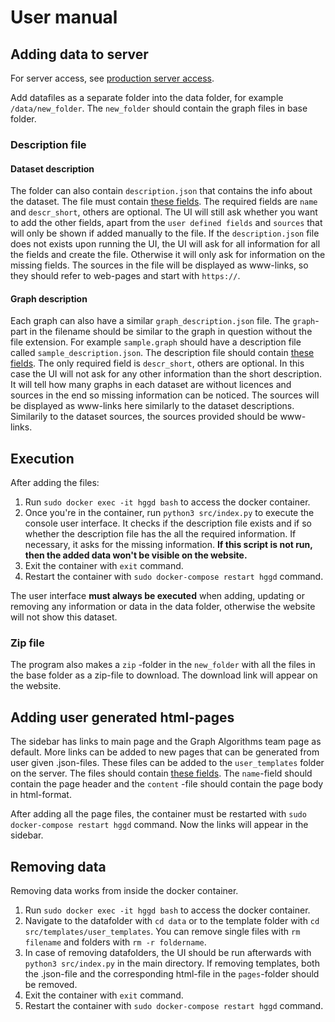 # User manual

## Adding data to server

For server access, see [production server access](https://github.com/Helsinki-Genomic-Graph-Database/HGGD/blob/main/documentation/production_server.md#accessing-the-server).

Add datafiles as a separate folder into the data folder, for example `/data/new_folder`. The `new_folder` should contain the graph files in base folder.

### Description file

#### Dataset description

The folder can also contain `description.json` that contains the info about the dataset. The file must contain [these fields](https://github.com/Helsinki-Genomic-Graph-Database/HGGD/blob/main/documentation/description.json). The required fields are `name` and `descr_short`, others are optional. The UI will still ask whether you want to add the other fields, apart from the `user defined fields` and `sources` that will only be shown if added manually to the file. If the `description.json` file does not exists upon running the UI, the UI will ask for all information for all the fields and create the file. Otherwise it will only ask for information on the missing fields. The sources in the file will be displayed as www-links, so they should refer to web-pages and start with `https://`.

#### Graph description

Each graph can also have a similar `graph_description.json` file. The `graph`-part in the filename should be similar to the graph in question without the file extension. For example `sample.graph` should have a description file called `sample_description.json`. The description file should contain [these fields](https://github.com/Helsinki-Genomic-Graph-Database/HGGD/blob/main/documentation/graph_description.json). The only required field is `descr_short`, others are optional. In this case the UI will not ask for any other information than the short description. It will tell how many graphs in each dataset are without licences and sources in the end so missing information can be noticed. The sources will be displayed as www-links here similarly to the dataset descriptions. Similarily to the dataset sources, the sources provided should be www-links.

## Execution

After adding the files:

1. Run `sudo docker exec -it hggd bash` to access the docker container.
2. Once you're in the container, run `python3 src/index.py` to execute the console user interface. It checks if the description file exists and if so whether the description file has the all the required information. If necessary, it asks for the missing information. **If this script is not run, then the added data won't be visible on the website.**
3. Exit the container with `exit` command.
4. Restart the container with `sudo docker-compose restart hggd` command.

The user interface **must always be executed** when adding, updating or removing any information or data in the data folder, otherwise the website will not show this dataset.

### Zip file

The program also makes a `zip` -folder in the `new_folder` with all the files in the base folder as a zip-file to download. The download link will appear on the website.

## Adding user generated html-pages

The sidebar has links to main page and the Graph Algorithms team page as default. More links can be added to new pages that can be generated from user given .json-files. These files can be added to the `user_templates` folder on the server. The files should contain [these fields](https://github.com/Helsinki-Genomic-Graph-Database/HGGD/blob/main/documentation/html_example.json). The `name`-field should contain the page header and the `content` -file should contain the page body in html-format.

After adding all the page files, the container must be restarted with `sudo docker-compose restart hggd` command. Now the links will appear in the sidebar.

## Removing data

Removing data works from inside the docker container.

1. Run `sudo docker exec -it hggd bash` to access the docker container.
2. Navigate to the datafolder with `cd data` or to the template folder with `cd src/templates/user_templates`. You can remove single files with `rm filename` and folders with `rm -r foldername`.
3. In case of removing datafolders, the UI should be run afterwards with `python3 src/index.py` in the main directory. If removing templates, both the .json-file and the corresponding html-file in the `pages`-folder should be removed.
4. Exit the container with `exit` command.
5. Restart the container with `sudo docker-compose restart hggd` command.
